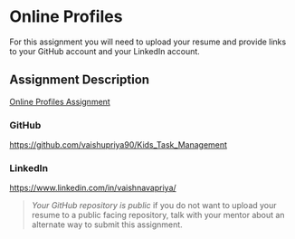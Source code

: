 # Online Profiles
For this assignment you will need to upload your resume and provide links to your GitHub account and your LinkedIn account.

## Assignment Description
[Online Profiles Assignment](https://education.launchcode.org/liftoff/modules/assignments/online-profiles)


 
### GitHub
https://github.com/vaishupriya90/Kids_Task_Management 
### LinkedIn
https://www.linkedin.com/in/vaishnavapriya/


> *Your GitHub repository is public* if you do not want to upload your resume to a public facing repository, talk with your mentor about an alternate way to submit this assignment.
